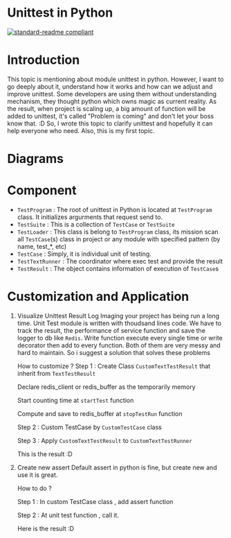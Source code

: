 # Unittest in Python
[![standard-readme compliant](https://img.shields.io/badge/lucqng111-python3.8-brightgreen.svg?style=flat-square)](https://github.com/lucqng111/python_unittest_advanced/)

# Introduction
This topic is mentioning about module unittest in python. However, I want to go deeply about it, understand how it works and how can we adjust and improve unittest. Some developers are using them without understanding mechanism, they thought python which owns magic as current reality. As the result, when project is scaling up, a big amount of function will be added to unittest, it's called "Problem is coming" and don't let your boss know that. :D
So, I wrote this topic to clarify unittest and hopefully it can help everyone who need. Also, this is my first topic.
# Diagrams

# Component
- `TestProgram`     :   The root of unittest in Python is located at `TestProgram` class. It initializes argurments that request send to.
- `TestSuite`       :   This is a collection of `TestCase` or `TestSuite`
- `TestLoader`      :   This class is belong to `TestProgram` class, its mission scan all `TestCase`(s) class in project or any module with specified pattern (by name, test_*, etc)
- `TestCase`        :   Simply, it is individual unit of testing.
- `TestTextRunner`  :   The coordinator where exec test and provide the result     
- `TestResult`      :   The object contains information of execution of `TestCase`s

# Customization and Application

1. Visualize Unittest Result Log
    Imaging your project has being run a long time. Unit Test module is written with thoudsand lines code. We have to track the result, the performance of service function and save the logger to db like `Redis`. Write function execute every single time or write decorator then add to every function. Both of them are very messy and hard to maintain. So i suggest a solution that solves these problems
    
    How to customize ?
    Step 1 : Create Class `CustomTextTestResult` that inherit from `TextTestResult`
        
    Declare redis_client or redis_buffer as the temporarily memory
    
    Start counting time at `startTest` function
    
    Compute and save to redis_buffer at `stopTestRun` function

    Step 2 : Custom TestCase by `CustomTestCase` class
    
    Step 3 : Apply `CustomTextTestResult` to `CustomTextTestRunner`

    This is the result :D 

2. Create new assert
    Default assert in python is fine, but create new and use it is great.
    
    How to do ?
    
    Step 1 : In custom TestCase class , add assert function
    
    Step 2 : At unit test function , call it.
    
    Here is the result :D 
